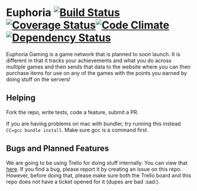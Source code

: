 # Euphoria [![Build Status](https://travis-ci.org/HeisenBugDev/Euphoria-web.png?branch=master)](https://travis-ci.org/HeisenBugDev/Euphoria-web)[![Coverage Status](https://coveralls.io/repos/HeisenBugDev/Euphoria-web/badge.png)](https://coveralls.io/r/HeisenBugDev/Euphoria-web)[![Code Climate](https://codeclimate.com/github/HeisenBugDev/Euphoria-web.png)](https://codeclimate.com/github/HeisenBugDev/Euphoria-web)[![Dependency Status](https://gemnasium.com/HeisenBugDev/Euphoria-web.png)](https://gemnasium.com/HeisenBugDev/Euphoria-web)

Euphoria Gaming is a game network that is planned to soon launch. It is different in that it tracks your achievements and what you do across multiple games and then sends that data to the website where you can then purchase items for use on any of the games with the points you earned by doing stuff on the servers!


## Helping

Fork the repo, write tests, code a feature, submit a PR.

If you are having problems on mac with bundler, try running this instead `CC=gcc bundle install`. Make sure gcc is a command first.

## Bugs and Planned Features

We are going to be using Trello for doing stuff internally. You can view that [here](https://trello.com/b/BluLqh84/euphoria-web). If you find a bug, please report it by creating an issue on this repo. However, before doing that, please make sure both the Trello board and this repo does not have a ticket opened for it (dupes are bad :sad:).
